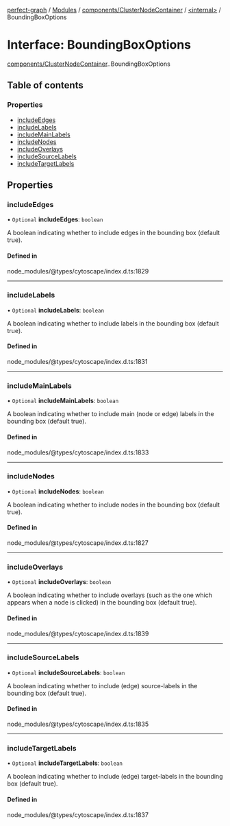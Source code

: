 [perfect-graph](../README.md) / [Modules](../modules.md) / [components/ClusterNodeContainer](../modules/components_ClusterNodeContainer.md) / [<internal\>](../modules/components_ClusterNodeContainer._internal_.md) / BoundingBoxOptions

# Interface: BoundingBoxOptions

[components/ClusterNodeContainer](../modules/components_ClusterNodeContainer.md).[<internal>](../modules/components_ClusterNodeContainer._internal_.md).BoundingBoxOptions

## Table of contents

### Properties

- [includeEdges](components_ClusterNodeContainer._internal_.BoundingBoxOptions.md#includeedges)
- [includeLabels](components_ClusterNodeContainer._internal_.BoundingBoxOptions.md#includelabels)
- [includeMainLabels](components_ClusterNodeContainer._internal_.BoundingBoxOptions.md#includemainlabels)
- [includeNodes](components_ClusterNodeContainer._internal_.BoundingBoxOptions.md#includenodes)
- [includeOverlays](components_ClusterNodeContainer._internal_.BoundingBoxOptions.md#includeoverlays)
- [includeSourceLabels](components_ClusterNodeContainer._internal_.BoundingBoxOptions.md#includesourcelabels)
- [includeTargetLabels](components_ClusterNodeContainer._internal_.BoundingBoxOptions.md#includetargetlabels)

## Properties

### includeEdges

• `Optional` **includeEdges**: `boolean`

A boolean indicating whether to include edges in the bounding box (default true).

#### Defined in

node_modules/@types/cytoscape/index.d.ts:1829

___

### includeLabels

• `Optional` **includeLabels**: `boolean`

A boolean indicating whether to include labels in the bounding box (default true).

#### Defined in

node_modules/@types/cytoscape/index.d.ts:1831

___

### includeMainLabels

• `Optional` **includeMainLabels**: `boolean`

A boolean indicating whether to include main (node or edge) labels in the bounding box (default true).

#### Defined in

node_modules/@types/cytoscape/index.d.ts:1833

___

### includeNodes

• `Optional` **includeNodes**: `boolean`

A boolean indicating whether to include nodes in the bounding box (default true).

#### Defined in

node_modules/@types/cytoscape/index.d.ts:1827

___

### includeOverlays

• `Optional` **includeOverlays**: `boolean`

A boolean indicating whether to include overlays (such as the one which appears when a node is clicked) in the bounding box (default true).

#### Defined in

node_modules/@types/cytoscape/index.d.ts:1839

___

### includeSourceLabels

• `Optional` **includeSourceLabels**: `boolean`

A boolean indicating whether to include (edge) source-labels in the bounding box (default true).

#### Defined in

node_modules/@types/cytoscape/index.d.ts:1835

___

### includeTargetLabels

• `Optional` **includeTargetLabels**: `boolean`

A boolean indicating whether to include (edge) target-labels in the bounding box (default true).

#### Defined in

node_modules/@types/cytoscape/index.d.ts:1837
